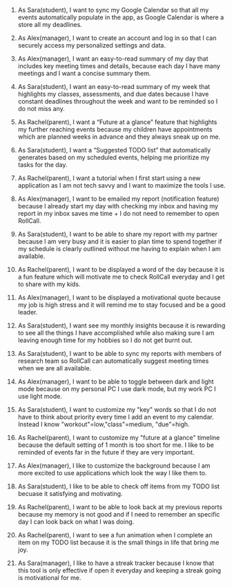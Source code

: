 1. As Sara(student), I want to sync my Google Calendar so that all my events automatically populate in the app, as Google Calendar is where a store all my deadlines.

2. As Alex(manager), I want to create an account and log in so that I can securely access my personalized settings and data.

3. As Alex(manager), I want an easy-to-read summary of my day that includes key meeting times and details, because each day I have many meetings and I want a concise summary them.

4. As Sara(student),  I want an easy-to-read summary of my week that highlights my classes, assessments, and due dates because I have constant deadlines throughout the week and want to be reminded so I do not miss any.

5. As Rachel(parent), I want a “Future at a glance” feature that highlights my further reaching events because my children have appointments which are planned weeks in advance and they always sneak up on me.

6. As Sara(student), I want a “Suggested TODO list” that automatically generates based on my scheduled events, helping me prioritize my tasks for the day.

7. As Rachel(parent), I want a tutorial when I first start using a new application as I am not tech savvy and I want to maximize the tools I use. 

8. As Alex(manager), I want to be emailed my report (notification feature) because I already start my day with checking my inbox and having my report in my inbox saves me time + I do not need to remember to open RollCall.

9. As Sara(student), I want to be able to share my report with my partner because I am very busy and it is easier to plan time to spend together if my schedule is clearly outlined without me having to explain when I am available. 

10. As Rachel(parent), I want to be displayed a word of the day because it is a fun feature which will motivate me to check RollCall everyday and I get to share with my kids. 

11. As Alex(manager), I want to be displayed a motivational quote because my job is high stress and it will remind me to stay focused and be a good leader.

12. As Sara(student), I want see my monthly insights because it is rewarding to see all the things I have accomplished while also making sure I am leaving enough time for my hobbies so I do not get burnt out. 

13. As Sara(student), I want to be able to sync my reports with members of research team so RollCall can automatically suggest meeting times when we are all available. 

14. As Alex(manager), I want to be able to toggle between dark and light mode because on my personal PC I use dark mode, but my work PC I use light mode. 

15. As Sara(student), I want to customize my "key" words so that I do not have to think about priority every time I add an event to my calendar. Instead I know "workout"=low,"class"=medium, "due"=high.

16. As Rachel(parent), I want to customize my "future at a glance" timeline because the default setting of 1 month is too short for me. I like to be reminded of events far in the future if they are very important. 

17. As Alex(manager), I like to customize the background because I am more excited to use applications which look the way I like them to.

18. As Sara(student), I like to be able to check off items from my TODO list becuase it satisfying and motivating. 

19. As Rachel(parent), I want to be able to look back at my previous reports because my memory is not good and if I need to remember an specific day I can look back on what I was doing. 

20. As Rachel(parent), I want to see a fun animation when I complete an item on my TODO list because it is the small things in life that bring me joy.

21. As Sara(manager), I like to have a streak tracker because I know that this tool is only effective if open it everyday and keeping a streak going is motivational for me. 



